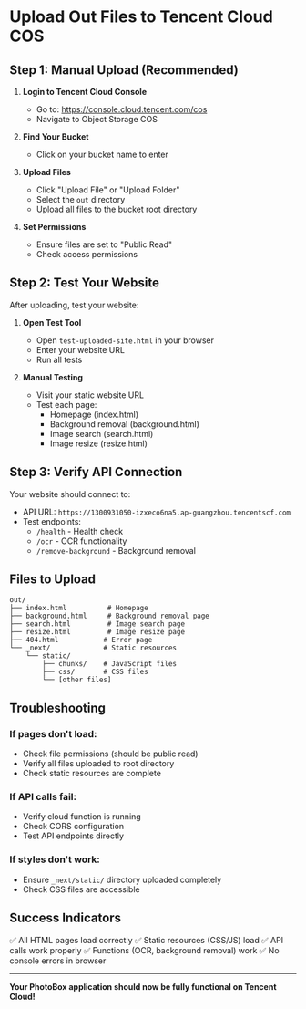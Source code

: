 # Upload Out Files to Tencent Cloud COS

## Step 1: Manual Upload (Recommended)

1. **Login to Tencent Cloud Console**
   - Go to: https://console.cloud.tencent.com/cos
   - Navigate to Object Storage COS

2. **Find Your Bucket**
   - Click on your bucket name to enter

3. **Upload Files**
   - Click "Upload File" or "Upload Folder"
   - Select the `out` directory
   - Upload all files to the bucket root directory

4. **Set Permissions**
   - Ensure files are set to "Public Read"
   - Check access permissions

## Step 2: Test Your Website

After uploading, test your website:

1. **Open Test Tool**
   - Open `test-uploaded-site.html` in your browser
   - Enter your website URL
   - Run all tests

2. **Manual Testing**
   - Visit your static website URL
   - Test each page:
     - Homepage (index.html)
     - Background removal (background.html)
     - Image search (search.html)
     - Image resize (resize.html)

## Step 3: Verify API Connection

Your website should connect to:
- API URL: `https://1300931050-izxeco6na5.ap-guangzhou.tencentscf.com`
- Test endpoints:
  - `/health` - Health check
  - `/ocr` - OCR functionality
  - `/remove-background` - Background removal

## Files to Upload

```
out/
├── index.html          # Homepage
├── background.html     # Background removal page
├── search.html         # Image search page
├── resize.html         # Image resize page
├── 404.html           # Error page
└── _next/             # Static resources
    └── static/
        ├── chunks/    # JavaScript files
        ├── css/       # CSS files
        └── [other files]
```

## Troubleshooting

### If pages don't load:
- Check file permissions (should be public read)
- Verify all files uploaded to root directory
- Check static resources are complete

### If API calls fail:
- Verify cloud function is running
- Check CORS configuration
- Test API endpoints directly

### If styles don't work:
- Ensure `_next/static/` directory uploaded completely
- Check CSS files are accessible

## Success Indicators

✅ All HTML pages load correctly
✅ Static resources (CSS/JS) load
✅ API calls work properly
✅ Functions (OCR, background removal) work
✅ No console errors in browser

---

**Your PhotoBox application should now be fully functional on Tencent Cloud!**

